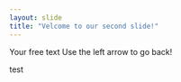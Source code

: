 ```yaml
---
layout: slide
title: "Velcome to our second slide!"
---
```

Your free text
Use the left arrow to go back!

test
